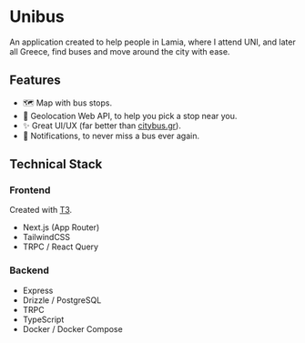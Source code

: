 # Unibus

An application created to help people in Lamia, where I attend UNI, and later all Greece, find buses and move around the city with ease.

## Features

- 🗺️ Map with bus stops.
- 📍 Geolocation Web API, to help you pick a stop near you.
- ✨ Great UI/UX (far better than [citybus.gr](https://lamia.citybus.gr/el/stops)).
- 🔔 Notifications, to never miss a bus ever again.

## Technical Stack

### Frontend

Created with [T3](https://create.t3.gg/).

- Next.js (App Router)
- TailwindCSS
- TRPC / React Query

### Backend

- Express
- Drizzle / PostgreSQL
- TRPC
- TypeScript
- Docker / Docker Compose
